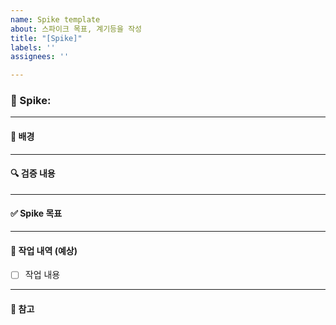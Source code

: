```yaml
---
name: Spike template
about: 스파이크 목표, 계기등을 작성
title: "[Spike]"
labels: ''
assignees: ''

---
```


### 📌 Spike: 
---

#### 🧾 배경


---

#### 🔍 검증 내용

---

#### ✅ Spike 목표


---

#### 📂 작업 내역 (예상)

- [ ] 작업 내용


---

#### 📎 참고
